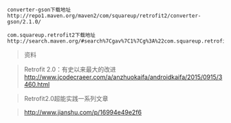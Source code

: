 
    converter-gson下载地址
    http://repo1.maven.org/maven2/com/squareup/retrofit2/converter-gson/2.1.0/
    
    com.squareup.retrofit2下载地址
    http://search.maven.org/#search%7Cgav%7C1%7Cg%3A%22com.squareup.retrofit2%22%20AND%20a%3A%22retrofit%22

>资料

>Retrofit 2.0：有史以来最大的改进   
http://www.jcodecraeer.com/a/anzhuokaifa/androidkaifa/2015/0915/3460.html

>Retrofit2.0超能实践一系列文章

>http://www.jianshu.com/p/16994e49e2f6

